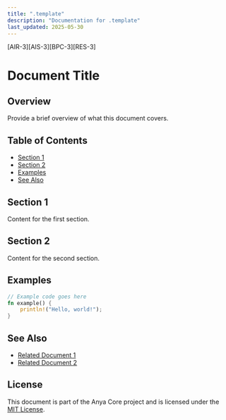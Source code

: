 ```yaml
---
title: ".template"
description: "Documentation for .template"
last_updated: 2025-05-30
---
```


[AIR-3][AIS-3][BPC-3][RES-3]

# Document Title

## Overview

Provide a brief overview of what this document covers.

## Table of Contents

- [Section 1](#section-1)
- [Section 2](#section-2)
- [Examples](#examples)
- [See Also](#see-also)

## Section 1

Content for the first section.

## Section 2

Content for the second section.

## Examples

```rust
// Example code goes here
fn example() {
    println!("Hello, world!");
}
```

## See Also

- [Related Document 1](../INSTALLATION.md)
- [Related Document 2](../INSTALLATION_REVIEW.md)

## License

This document is part of the Anya Core project and is licensed under the [MIT License](../LICENSE).
